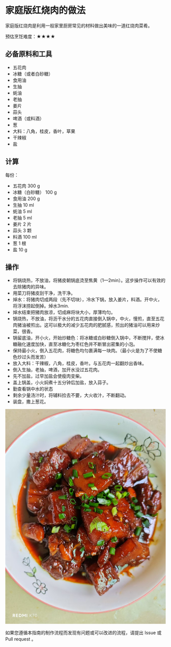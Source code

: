 # 家庭版红烧肉的做法

家庭版红烧肉是利用一般家里厨房常见的材料做出美味的一道红烧肉菜肴。

预估烹饪难度：★★★★

## 必备原料和工具

* 五花肉
* 冰糖（或者白砂糖）
* 食用油
* 生抽
* 蚝油
* 老抽
* 姜片
* 蒜头
* 啤酒（或料酒）
* 葱
* 大料：八角，桂皮，香叶，草果
* 干辣椒
* 盐

## 计算

每份：

* 五花肉 300 g
* 冰糖（白砂糖） 100 g
* 食用油 200 g
* 生抽 10 ml
* 蚝油 5 ml
* 老抽 5 ml
* 姜片 2 片
* 蒜头 3 颗
* 料酒 100 ml
* 葱 1 根
* 盐 10 g

## 操作

* 将锅烧热，不放油，将猪皮朝锅底烫至焦黄（1—2min）。这步操作可以有效的去除猪肉的异味。
* 用菜刀将猪皮刮干净，洗干净。
* 焯水：将猪肉切成两段（先不切块），冷水下锅，放入姜片，料酒。开中火，将浮沫捞起倒掉。焯水3min.
* 焯水结束把猪肉放凉，切成麻将块大小，厚薄均匀。
* 锅烧热，不放油，将沥干水分的五花肉直接倒入锅中，中火，慢煎，直至五花肉猪油被煎出。这可以极大的减少五花肉的肥腻感，煎出的猪油可以用来炒菜，很香。
* 锅留底油，开小火，开始炒糖色：将冰糖或白砂糖倒入锅中，不断搅拌，使冰糖融化速度加快，直至冰糖化为枣红色并不断冒出密集的小泡。
* 保持最小火，倒入五花肉，将糖色均匀裹满每一块肉。（最小火是为了不使糖色炒过头而发苦）
* 放入大料：干辣椒，八角，桂皮，香叶。与五花肉一起翻炒出香味。
* 倒入生抽，老抽，啤酒，加开水没过五花肉。
* 先不加盐，过早加盐会使瘦肉变柴。
* 盖上锅盖，小火焖煮十五分钟后加盐，放入蒜子。
* 勤查看锅中水的状态
* 剩余少量汤汁时，将辅料捡去不要，大火收汁，不断翻动。
* 装盘，撒上葱花。

![示例菜成品](./红烧肉.jpg)


如果您遵循本指南的制作流程而发现有问题或可以改进的流程，请提出 Issue 或 Pull request 。
